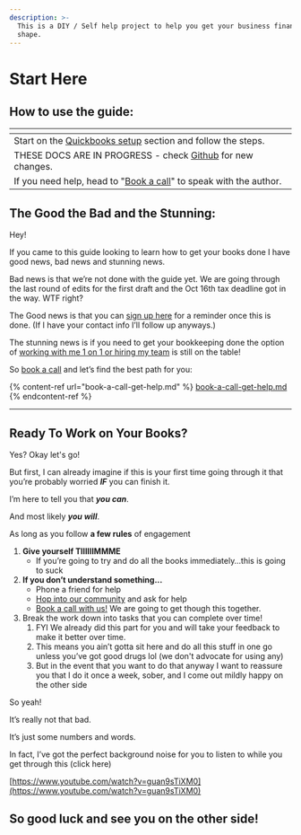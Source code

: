 ```yaml
---
description: >-
  This is a DIY / Self help project to help you get your business finances in
  shape.
---
```


# Start Here

## How to use the guide:

<table data-view="cards"><thead><tr><th></th></tr></thead><tbody><tr><td>Start on the <a href="finance-setup/quickbooks-setup/">Quickbooks setup</a> section and follow the steps.</td></tr><tr><td>THESE DOCS ARE IN PROGRESS - check <a href="https://github.com/YourBigBank/Minimum-Viable-Accounting-Protocol">Github</a> for new changes.</td></tr><tr><td>If you need help, head to "<a href="book-a-call-get-help.md">Book a call</a>" to speak with the author.</td></tr></tbody></table>

## The Good the Bad and the Stunning:

Hey!

If you came to this guide looking to learn how to get your books done I have good news, bad news and stunning news.

Bad news is that we’re not done with the guide yet. We are going through the last round of edits for the first draft and the Oct 16th tax deadline got in the way. WTF right?

The Good news is that you can [sign up here](https://airtable.com/appA4CWZGrJMTRIuh/shrlpD2vCrhmuEUDh) for a reminder once this is done. (If I have your contact info I’ll follow up anyways.)

The stunning news is if you need to get your bookkeeping done the option of [working with me 1 on 1 or hiring my team](https://calendly.com/ousmane-toure/accounting-help) is still on the table!

So [book a call](https://calendly.com/ousmane-toure/accounting-help) and let’s find the best path for you:&#x20;

{% content-ref url="book-a-call-get-help.md" %}
[book-a-call-get-help.md](book-a-call-get-help.md)
{% endcontent-ref %}

***

## Ready To Work on Your Books?

Yes? Okay let's go!&#x20;

But first, I can already imagine if this is your first time going through it that you’re probably worried _**IF**_ you can finish it.

I’m here to tell you that _**you can**_.

And most likely _**you will**_.

As long as you follow **a few rules** of engagement

1. **Give yourself TIIIIIIMMME**
   * If you’re going to try and do all the books immediately…this is going to suck
2. **If you don’t understand something...**
   * Phone a friend for help
   * [Hop into our community](https://airtable.com/appA4CWZGrJMTRIuh/shroJ2rAqw5aydbjH) and ask for help
   * [Book a call with us!](https://calendly.com/ousmane-toure/accounting-help) We are going to get though this together.
3. Break the work down into tasks that you can complete over time!
   1. FYI We already did this part for you and will take your feedback to make it better over time.
   2. This means you ain’t gotta sit here and do all this stuff in one go unless you’ve got good drugs lol (we don't advocate for using any)
   3. But in the event that you want to do that anyway I want to reassure you that I do it once a week, sober, and I come out mildly happy on the other side

So yeah!

It’s really not that bad.

It’s just some numbers and words.

In fact, I’ve got the perfect background noise for you to listen to while you get through this (click here)

[https://www.youtube.com/watch?v=guan9sTiXM0](https://www.youtube.com/watch?v=guan9sTiXM0)

## So good luck and see you on the other side!
